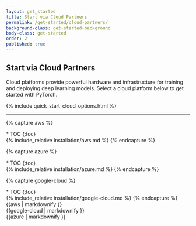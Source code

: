 ```yaml
---
layout: get_started
title: Start via Cloud Partners
permalink: /get-started/cloud-partners/
background-class: get-started-background
body-class: get-started
order: 2
published: true
---
```


## Start via Cloud Partners

<div class="container-fluid quick-start-module quick-starts">
  <div class="cloud-options-col">
    <p>Cloud platforms provide powerful hardware and infrastructure for training and deploying deep learning models. Select a cloud platform below to get started with PyTorch.</p>
    {% include quick_start_cloud_options.html %}
  </div>
</div>

---

{% capture aws %}
<nav class="inline_toc" markdown="1">
* TOC
{:toc}
</nav>
{% include_relative installation/aws.md %}
{% endcapture %}

{% capture azure %}
<nav class="inline_toc" markdown="1">
* TOC
{:toc}
</nav>
{% include_relative installation/azure.md %}
{% endcapture %}

{% capture google-cloud %}
<nav class="inline_toc" markdown="1">
* TOC
{:toc}
</nav>
{% include_relative installation/google-cloud.md %}
{% endcapture %}


<div id="cloud">
  <div class="platform aws">{{aws | markdownify }}</div>
  <div class="platform google-cloud">{{google-cloud | markdownify }}</div>
  <div class="platform microsoft-azure">{{azure | markdownify }}</div>
</div>

<script type="text/javascript">
  var pageId = "get-started-via-cloud-partners"; // TBD: Make this programmatic
  $(".main-content-menu .nav-item").removeClass("nav-select");
  $(".main-content-menu .nav-link[data-id='" + pageId + "']").parent(".nav-item").addClass("nav-select");
</script>
<script src="{{ site.baseurl }}/assets/quick-start-module.js"></script>
<script src="{{ site.baseurl }}/assets/show-screencast.js"></script>